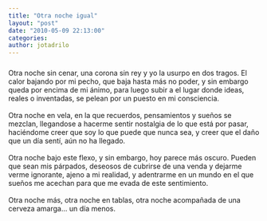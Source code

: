 ```yaml
---
title: "Otra noche igual"
layout: "post"
date: "2010-05-09 22:13:00"
categories: 
author: jotadrilo
---
```


<div class="css-full-post-content js-full-post-content">
<a onblur="try {parent.deselectBloggerImageGracefully();} catch(e) {}" href="http://1.bp.blogspot.com/_i6qt7aMtTgg/S-cztW-KWmI/AAAAAAAAAAM/baGvet7uBbc/s1600/DSC01440+copia2.jpg"><img style="display: block; margin: 0px auto 10px; text-align: center; cursor: pointer;" src="http://1.bp.blogspot.com/_i6qt7aMtTgg/S-cztW-KWmI/AAAAAAAAAAM/baGvet7uBbc/s320/DSC01440+copia2.jpg" border="0" alt=""id="BLOGGER_PHOTO_ID_5469397126818191970" /></a>Otra noche sin cenar, una corona sin rey y yo la usurpo en dos tragos. El calor bajando por mi pecho, que baja hasta más no poder, y sin embargo queda por encima de mi ánimo, para luego subir a el lugar donde ideas, reales o inventadas, se pelean por un puesto en mi consciencia.<br /><br />Otra noche en vela, en la que recuerdos, pensamientos y sueños se mezclan, llegandose a hacerme sentir nostalgia de lo que está por pasar, haciéndome creer que soy lo que puede que nunca sea, y creer que el daño que un día sentí, aún no ha llegado.<br /><br />Otra noche bajo este flexo, y sin embargo, hoy parece más oscuro. Pueden que sean mis párpados, deseosos de cubrirse de una venda y dejarme verme ignorante, ajeno a mi realidad, y adentrarme en un mundo en el que sueños me acechan para que me evada de este sentimiento.<br /><br />Otra noche más, otra noche en tablas, otra noche acompañada de una cerveza amarga... un día menos.
</div>